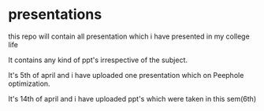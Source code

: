 # presentations
this repo will contain all presentation which i have presented in my college life

It contains any kind of ppt's irrespective of the subject.

It's 5th of april and i have uploaded one presentation which on Peephole optimization.

It's 14th of april and i have uploaded ppt's which were taken in this sem(6th)
